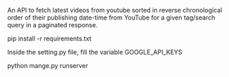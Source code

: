 An API to fetch latest videos from youtube sorted in reverse chronological order of their publishing date-time from YouTube for a given tag/search query in a paginated response.


pip install -r requirements.txt

Inside the setting.py file, fill the variable GOOGLE_API_KEYS

python mange.py runserver